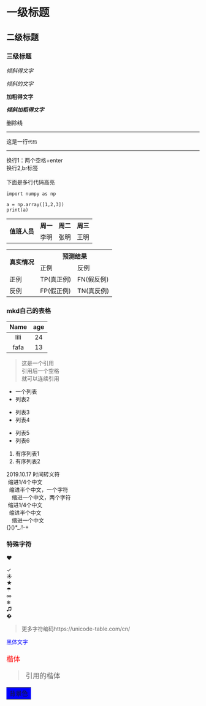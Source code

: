 # 一级标题
## 二级标题
### 三级标题
*倾斜得文字*  

_倾斜的文字_  

**加粗得文字**  

***倾斜加粗得文字***  

~~删除线~~

***********  

这是一行`代码`     
****************************
换行1：两个空格+enter<br/>换行2,br标签</br>  
下面是多行代码高亮  
```
import numpy as np

a = np.array([1,2,3])
print(a)
```

<table>
    <tr>
        <th rowspan="2">值班人员</th>
        <th>周一</th>
        <th>周二</th>
        <th>周三</th>
    </tr>
    <tr>
        <td>李明</td>
        <td>张明</td>
        <td>王明</td>
    </tr>


</table>


<table>
    <tr>
        <th rowspan="2">真实情况</th>
        <th colspan="2">预测结果</th>
    </tr>
    <tr>
        <td>正例</td>
        <td>反例</td>
    </tr>
    <tr>
        <td>正例</td>
        <td>TP(真正例)</td>
        <td>FN(假反例)</td>
    </tr>
    <tr>
        <td>反例</td>
        <td>FP(假正例)</td>
        <td>TN(真反例)</td>
    </tr>
</table>

### mkd自己的表格
| Name | age |
| :-: | :-: |
| lili | 24 |
| fafa | 13 |

> 这是一个引用  
> 引用后一个空格  
> 就可以连续引用

* 一个列表
* 列表2

+ 列表3
+ 列表4

- 列表5
- 列表6
  
1. 有序列表1
2. 有序列表2

2019\.10\.17 时间转义符  
&nbsp;缩进1/4个中文  
&ensp;缩进半个中文，一个字符  
&emsp;缩进一个中文，两个字符  
&#160;缩进1/4个中文  
&#8194;缩进半个中文  
&#8195;缩进一个中文  
{}()*_.!-+
### 特殊字符
&#10084;  

&#10003;  
&#9728;  
&#9733;  
&#9730;  
&#8734;  
&#10052;  
&#9835;  
&#0;
> 更多字符编码https://unicode-table.com/cn/    



<font face = '黑体' color = 'blue'>黑体文字</font>  
<font face = '楷体' color = 'red' size = '4'>  
楷体  
> 引用的楷体



</font>  
<table><tr><td bgcolor = blue>背景色</td></tr></table>  


